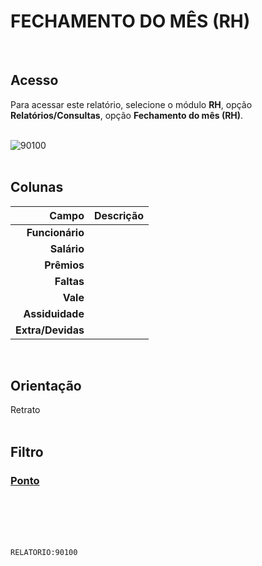 # FECHAMENTO DO MÊS (RH)
<br>

## Acesso
Para acessar este relatório, selecione o módulo **RH**, opção **Relatórios/Consultas**, opção **Fechamento do mês (RH)**.
<br>
<br>

![90100](https://raw.githubusercontent.com/netforcews/docs-erp/master/relatorios/imagens/90100.png)
<br>
<br>

## Colunas
Campo | Descrição
--:|---
**Funcionário** | 
**Salário** | 
**Prêmios** | 
**Faltas** | 
**Vale** | 
**Assiduidade** | 
**Extra/Devidas** | 
<br>

## Orientação
Retrato   
<br>

## Filtro
### [Ponto](/geral/rel-ponto.md)
<br>
<br>
<br>
<br>

```RELATORIO:90100```
